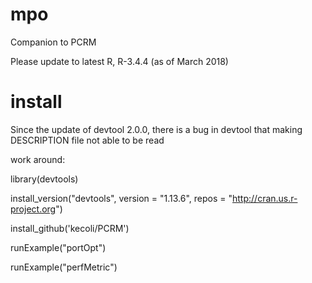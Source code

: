 # mpo
Companion to PCRM

Please update to latest R, R-3.4.4 (as of March 2018) 

# install

Since the update of devtool 2.0.0, there is a bug in devtool that making DESCRIPTION file not able to be read

work around:

library(devtools)

install_version("devtools", version = "1.13.6", repos = "http://cran.us.r-project.org")

install_github('kecoli/PCRM')

runExample("portOpt")

runExample("perfMetric")
 
 
